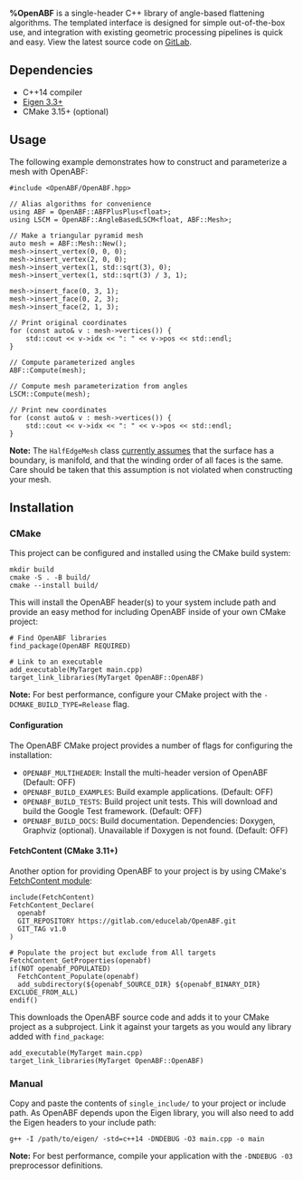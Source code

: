 **%OpenABF** is a single-header C++ library of angle-based flattening algorithms.
The templated interface is designed for simple out-of-the-box use, and 
integration with existing geometric processing pipelines is quick and easy.
View the latest source code on [GitLab](https://gitlab.com/educelab/OpenABF).

## Dependencies
- C++14 compiler
- [Eigen 3.3+](http://eigen.tuxfamily.org/)
- CMake 3.15+ (optional)

## Usage
The following example demonstrates how to construct and parameterize a mesh 
with OpenABF: 
 
```{.cpp}
#include <OpenABF/OpenABF.hpp>

// Alias algorithms for convenience
using ABF = OpenABF::ABFPlusPlus<float>;
using LSCM = OpenABF::AngleBasedLSCM<float, ABF::Mesh>;

// Make a triangular pyramid mesh
auto mesh = ABF::Mesh::New();
mesh->insert_vertex(0, 0, 0);
mesh->insert_vertex(2, 0, 0);
mesh->insert_vertex(1, std::sqrt(3), 0);
mesh->insert_vertex(1, std::sqrt(3) / 3, 1);

mesh->insert_face(0, 3, 1);
mesh->insert_face(0, 2, 3);
mesh->insert_face(2, 1, 3);

// Print original coordinates
for (const auto& v : mesh->vertices()) {
    std::cout << v->idx << ": " << v->pos << std::endl;
}

// Compute parameterized angles
ABF::Compute(mesh);

// Compute mesh parameterization from angles
LSCM::Compute(mesh);

// Print new coordinates
for (const auto& v : mesh->vertices()) {
    std::cout << v->idx << ": " << v->pos << std::endl;
}
```
**Note:** The `HalfEdgeMesh` class 
[currently assumes](https://gitlab.com/educelab/OpenABF/-/issues/4) that the 
surface has a boundary, is manifold, and that the winding order of all faces is 
the same. Care should be taken that this assumption is not violated when 
constructing your mesh.

## Installation
### CMake
This project can be configured and installed using the CMake build system:

```{.sh}
mkdir build
cmake -S . -B build/
cmake --install build/
```

This will install the OpenABF header(s) to your system include path and provide 
an easy method for including OpenABF inside of your own CMake project:

```
# Find OpenABF libraries
find_package(OpenABF REQUIRED)

# Link to an executable
add_executable(MyTarget main.cpp)
target_link_libraries(MyTarget OpenABF::OpenABF)
```
  
**Note:** For best performance, configure your CMake project with the 
`-DCMAKE_BUILD_TYPE=Release` flag.

#### Configuration
The OpenABF CMake project provides a number of flags for configuring the 
installation:
- `OPENABF_MULTIHEADER`: Install the multi-header version of OpenABF 
  (Default: OFF)
- `OPENABF_BUILD_EXAMPLES`: Build example applications. (Default: OFF)
- `OPENABF_BUILD_TESTS`: Build project unit tests. This will download and build
  the Google Test framework. (Default: OFF)
- `OPENABF_BUILD_DOCS`: Build documentation. Dependencies: Doxygen, Graphviz
  (optional). Unavailable if Doxygen is not found. (Default: OFF)

#### FetchContent (CMake 3.11+)
Another option for providing OpenABF to your project is by using CMake's 
[FetchContent module](https://cmake.org/cmake/help/latest/module/FetchContent.html):

```
include(FetchContent)
FetchContent_Declare(
  openabf
  GIT_REPOSITORY https://gitlab.com/educelab/OpenABF.git
  GIT_TAG v1.0
)

# Populate the project but exclude from All targets
FetchContent_GetProperties(openabf)
if(NOT openabf_POPULATED)
  FetchContent_Populate(openabf)
  add_subdirectory(${openabf_SOURCE_DIR} ${openabf_BINARY_DIR} EXCLUDE_FROM_ALL)
endif()
```

This downloads the OpenABF source code and adds it to your CMake project as a 
subproject. Link it against your targets as you would any library added with 
`find_package`:

```
add_executable(MyTarget main.cpp)
target_link_libraries(MyTarget OpenABF::OpenABF)
```

### Manual
Copy and paste the contents of `single_include/` to your project or include 
path. As OpenABF depends upon the Eigen library, you will also need to add the 
Eigen headers to your include path:

```{.sh}
g++ -I /path/to/eigen/ -std=c++14 -DNDEBUG -O3 main.cpp -o main
```

**Note:** For best performance, compile your application with the `-DNDEBUG -03` 
preprocessor definitions.